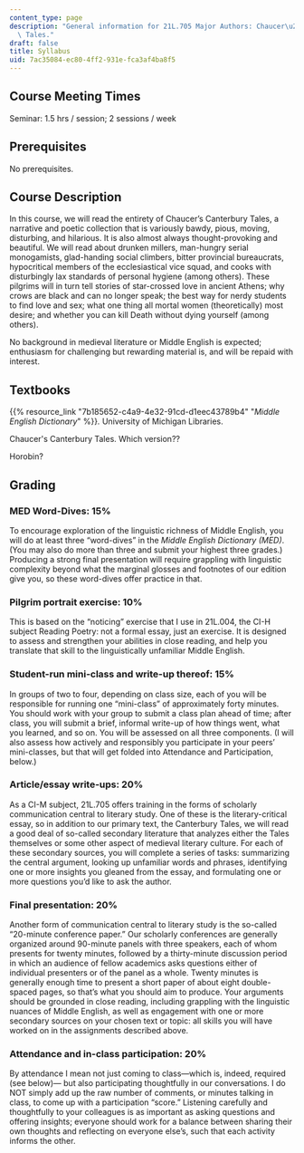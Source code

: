```yaml
---
content_type: page
description: "General information for 21L.705 Major Authors: Chaucer\u2019s Canterbury\
  \ Tales."
draft: false
title: Syllabus
uid: 7ac35084-ec80-4ff2-931e-fca3af4ba8f5
---
```

## Course Meeting Times

Seminar: 1.5 hrs / session; 2 sessions / week

## Prerequisites

No prerequisites.

## Course Description

In this course, we will read the entirety of Chaucer’s Canterbury Tales, a narrative and poetic collection that is variously bawdy, pious, moving, disturbing, and hilarious. It is also almost always thought-provoking and beautiful. We will read about drunken millers, man-hungry serial monogamists, glad-handing social climbers, bitter provincial bureaucrats, hypocritical members of the ecclesiastical vice squad, and cooks with disturbingly lax standards of personal hygiene (among others). These pilgrims will in turn tell stories of star-crossed love in ancient Athens; why crows are black and can no longer speak; the best way for nerdy students to find love and sex; what one thing all mortal women (theoretically) most desire; and whether you can kill Death without dying yourself (among others). 

No background in medieval literature or Middle English is expected; enthusiasm for challenging but rewarding material is, and will be repaid with interest.

## Textbooks

{{% resource_link "7b185652-c4a9-4e32-91cd-d1eec43789b4" "*Middle English Dictionary*" %}}*.* University of Michigan Libraries. 

Chaucer's Canterbury Tales. Which version??

Horobin?

## Grading

### MED Word-Dives: 15%

To encourage exploration of the linguistic richness of Middle English, you will do at least three “word-dives” in the *Middle English Dictionary (MED)*. (You may also do more than three and submit your highest three grades.) Producing a strong final presentation will require grappling with linguistic complexity beyond what the marginal glosses and footnotes of our edition give you, so these word-dives offer practice in that.

### Pilgrim portrait exercise: 10%

This is based on the “noticing” exercise that I use in 21L.004, the CI-H subject Reading Poetry: not a formal essay, just an exercise. It is designed to assess and strengthen your abilities in close reading, and help you translate that skill to the linguistically unfamiliar Middle English.

### Student-run mini-class and write-up thereof: 15%

In groups of two to four, depending on class size, each of you will be responsible for running one “mini-class” of approximately forty minutes. You should work with your group to submit a class plan ahead of time; after class, you will submit a brief, informal write-up of how things went, what you learned, and so on. You will be assessed on all three components. (I will also assess how actively and responsibly you participate in your peers’ mini-classes, but that will get folded into Attendance and Participation, below.)

### Article/essay write-ups: 20%

As a CI-M subject, 21L.705 offers training in the forms of scholarly communication central to literary study. One of these is the literary-critical essay, so in addition to our primary text, the Canterbury Tales, we will read a good deal of so-called secondary literature that analyzes either the Tales themselves or some other aspect of medieval literary culture. For each of these secondary sources, you will complete a series of tasks: summarizing the central argument, looking up unfamiliar words and phrases, identifying one or more insights you gleaned from the essay, and formulating one or more questions you’d like to ask the author.

### Final presentation: 20%

Another form of communication central to literary study is the so-called “20-minute conference paper.” Our scholarly conferences are generally organized around 90-minute panels with three speakers, each of whom presents for twenty minutes, followed by a thirty-minute discussion period in which an audience of fellow academics asks questions either of individual presenters or of the panel as a whole. Twenty minutes is generally enough time to present a short paper of about eight double-spaced pages, so that’s what you should aim to produce. Your arguments should be grounded in close reading, including grappling with the linguistic nuances of Middle English, as well as engagement with one or more secondary sources on your chosen text or topic: all skills you will have worked on in the assignments described above.

### Attendance and in-class participation: 20%

By attendance I mean not just coming to class—which is, indeed, required (see below)— but also participating thoughtfully in our conversations. I do NOT simply add up the raw number of comments, or minutes talking in class, to come up with a participation “score.” Listening carefully and thoughtfully to your colleagues is as important as asking questions and offering insights; everyone should work for a balance between sharing their own thoughts and reflecting on everyone else’s, such that each activity informs the other.